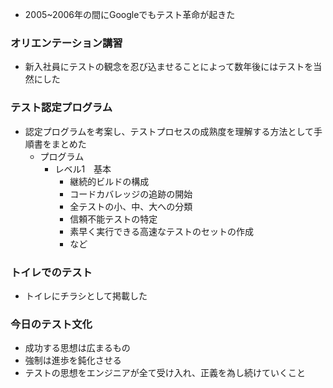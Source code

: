 - 2005~2006年の間にGoogleでもテスト革命が起きた

### オリエンテーション講習

- 新入社員にテストの観念を忍び込ませることによって数年後にはテストを当然にした

### テスト認定プログラム

- 認定プログラムを考案し、テストプロセスの成熟度を理解する方法として手順書をまとめた
	- プログラム
		- レベル1　基本
			- 継続的ビルドの構成
			- コードカバレッジの追跡の開始
			- 全テストの小、中、大への分類
			- 信頼不能テストの特定
			- 素早く実行できる高速なテストのセットの作成
			- など

### トイレでのテスト

- トイレにチラシとして掲載した

### 今日のテスト文化

- 成功する思想は広まるもの
- 強制は進歩を鈍化させる
- テストの思想をエンジニアが全て受け入れ、正義を為し続けていくこと
